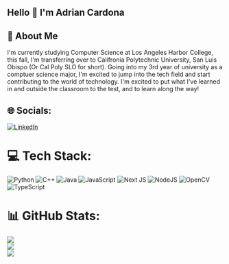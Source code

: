 ## Hello 👋 I'm Adrian Cardona

## 🚀 About Me 
I'm currently studying Computer Science at Los Angeles Harbor College, this fall, I'm transferring over to Califronia Polytechnic University, San Luis Obispo (Or Cal Poly SLO for short). Going into my 3rd year of university as a comptuer science major, I'm excited to jump into the tech field and start contributing to the world of technology. I'm excited to put what I've learned in and outside the classroom to the test, and to learn along the way! 


## 🌐 Socials:
[![LinkedIn](https://img.shields.io/badge/LinkedIn-%230077B5.svg?logo=linkedin&logoColor=white)](https://linkedin.com/in/https://www.linkedin.com/in/adrian-cardona/) 

# 💻 Tech Stack:
![Python](https://img.shields.io/badge/python-3670A0?style=for-the-badge&logo=python&logoColor=ffdd54) ![C++](https://img.shields.io/badge/c++-%2300599C.svg?style=for-the-badge&logo=c%2B%2B&logoColor=white) ![Java](https://img.shields.io/badge/java-%23ED8B00.svg?style=for-the-badge&logo=openjdk&logoColor=white) ![JavaScript](https://img.shields.io/badge/javascript-%23323330.svg?style=for-the-badge&logo=javascript&logoColor=%23F7DF1E) ![Next JS](https://img.shields.io/badge/Next-black?style=for-the-badge&logo=next.js&logoColor=white) ![NodeJS](https://img.shields.io/badge/node.js-6DA55F?style=for-the-badge&logo=node.js&logoColor=white) ![OpenCV](https://img.shields.io/badge/opencv-%23white.svg?style=for-the-badge&logo=opencv&logoColor=white) ![TypeScript](https://img.shields.io/badge/typescript-%23007ACC.svg?style=for-the-badge&logo=typescript&logoColor=white)
# 📊 GitHub Stats:
![](https://github-readme-stats.vercel.app/api?username=Guppty&theme=dark&hide_border=false&include_all_commits=true&count_private=false)<br/>
![](https://nirzak-streak-stats.vercel.app/?user=Guppty&theme=dark&hide_border=false)<br/>
![](https://github-readme-stats.vercel.app/api/top-langs/?username=Guppty&theme=dark&hide_border=false&include_all_commits=true&count_private=false&layout=compact)

<!-- Proudly created with GPRM ( https://gprm.itsvg.in ) -->

